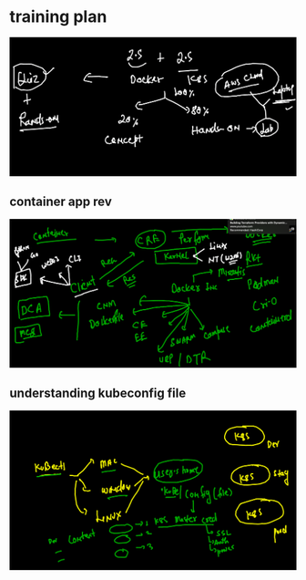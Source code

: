 # training plan 

<img src="plan.png">

## container app rev 

<img src="rev.png">

## understanding kubeconfig file 

<img src="kubeconfig.png">


